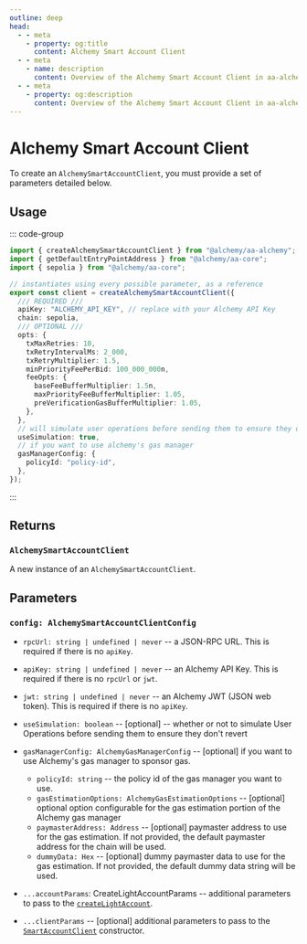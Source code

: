 ```yaml
---
outline: deep
head:
  - - meta
    - property: og:title
      content: Alchemy Smart Account Client
  - - meta
    - name: description
      content: Overview of the Alchemy Smart Account Client in aa-alchemy
  - - meta
    - property: og:description
      content: Overview of the Alchemy Smart Account Client in aa-alchemy
---
```


# Alchemy Smart Account Client

To create an `AlchemySmartAccountClient`, you must provide a set of parameters detailed below.

## Usage

::: code-group

```ts [example.ts]
import { createAlchemySmartAccountClient } from "@alchemy/aa-alchemy";
import { getDefaultEntryPointAddress } from "@alchemy/aa-core";
import { sepolia } from "@alchemy/aa-core";

// instantiates using every possible parameter, as a reference
export const client = createAlchemySmartAccountClient({
  /// REQUIRED ///
  apiKey: "ALCHEMY_API_KEY", // replace with your Alchemy API Key
  chain: sepolia,
  /// OPTIONAL ///
  opts: {
    txMaxRetries: 10,
    txRetryIntervalMs: 2_000,
    txRetryMultiplier: 1.5,
    minPriorityFeePerBid: 100_000_000n,
    feeOpts: {
      baseFeeBufferMultiplier: 1.5n,
      maxPriorityFeeBufferMultiplier: 1.05,
      preVerificationGasBufferMultiplier: 1.05,
    },
  },
  // will simulate user operations before sending them to ensure they don't revert
  useSimulation: true,
  // if you want to use alchemy's gas manager
  gasManagerConfig: {
    policyId: "policy-id",
  },
});
```

:::

## Returns

### `AlchemySmartAccountClient`

A new instance of an `AlchemySmartAccountClient`.

## Parameters

### `config: AlchemySmartAccountClientConfig`

- `rpcUrl: string | undefined | never` -- a JSON-RPC URL. This is required if there is no `apiKey`.

- `apiKey: string | undefined | never` -- an Alchemy API Key. This is required if there is no `rpcUrl` or `jwt`.

- `jwt: string | undefined | never` -- an Alchemy JWT (JSON web token). This is required if there is no `apiKey`.

- `useSimulation: boolean` -- [optional] -- whether or not to simulate User Operations before sending them to ensure they don't revert

- `gasManagerConfig: AlchemyGasManagerConfig` -- [optional] if you want to use Alchemy's gas manager to sponsor gas.

  - `policyId: string` -- the policy id of the gas manager you want to use.
  - `gasEstimationOptions: AlchemyGasEstimationOptions` -- [optional] optional option configurable for the gas estimation portion of the Alchemy gas manager
  - `paymasterAddress: Address` -- [optional] paymaster address to use for the gas estimation. If not provided, the default paymaster address for the chain will be used.
  - `dummyData: Hex` -- [optional] dummy paymaster data to use for the gas estimation. If not provided, the default dummy data string will be used.

- `...accountParams`: CreateLightAccountParams -- additional parameters to pass to the [`createLightAccount`](/packages/aa-accounts/light-account/#createlightaccount).

- `...clientParams` -- [optional] additional parameters to pass to the [`SmartAccountClient`](/packages/aa-core/smart-account-client/) constructor.
